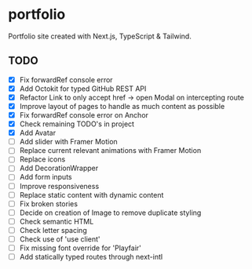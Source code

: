 # portfolio

Portfolio site created with Next.js, TypeScript & Tailwind.

## TODO

- [x] Fix forwardRef console error
- [x] Add Octokit for typed GitHub REST API
- [x] Refactor Link to only accept href -> open Modal on intercepting route
- [x] Improve layout of pages to handle as much content as possible
- [x] Fix forwardRef console error on Anchor
- [x] Check remaining TODO's in project
- [x] Add Avatar
- [ ] Add slider with Framer Motion
- [ ] Replace current relevant animations with Framer Motion
- [ ] Replace icons
- [ ] Add DecorationWrapper
- [ ] Add form inputs
- [ ] Improve responsiveness
- [ ] Replace static content with dynamic content
- [ ] Fix broken stories
- [ ] Decide on creation of Image to remove duplicate styling
- [ ] Check semantic HTML
- [ ] Check letter spacing
- [ ] Check use of 'use client'
- [ ] Fix missing font override for 'Playfair'
- [ ] Add statically typed routes through next-intl
